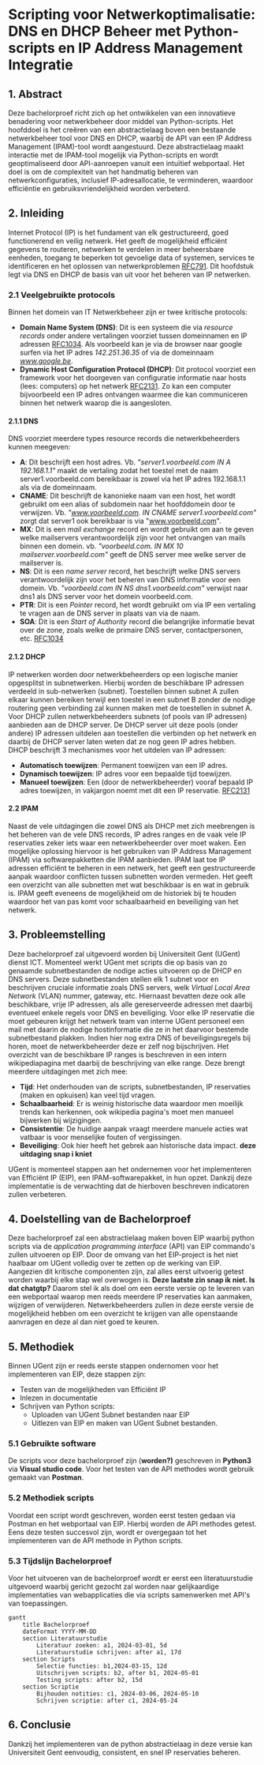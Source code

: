 # Scripting voor Netwerkoptimalisatie: DNS en DHCP Beheer met Python-scripts en IP Address Management Integratie

## 1. Abstract
Deze bachelorproef richt zich op het ontwikkelen van een innovatieve benadering voor netwerkbeheer door middel van Python-scripts. 
Het hoofddoel is het creëren van een abstractielaag boven een bestaande netwerkbeheer tool voor DNS en DHCP, 
waarbij de API van een IP Address Management (IPAM)-tool wordt aangestuurd. 
Deze abstractielaag maakt interactie met de IPAM-tool mogelijk via Python-scripts en wordt geoptimaliseerd door API-aanroepen vanuit een intuïtief webportaal. 
Het doel is om de complexiteit van het handmatig beheren van netwerkconfiguraties, inclusief IP-adresallocatie, te verminderen, waardoor efficiëntie en gebruiksvriendelijkheid worden verbeterd.

## 2. Inleiding
Internet Protocol (IP) is het fundament van elk gestructureerd, goed functionerend en veilig netwerk. Het geeft de mogelijkheid efficiënt gegevens te routeren, netwerken te verdelen in meer beheersbare eenheden, toegang te beperken tot gevoelige data of systemen, services te identificeren en het oplossen van netwerkproblemen [RFC791](https://www.rfc-editor.org/rfc/rfc791). Dit hoofdstuk legt via DNS en DHCP de basis van uit voor het beheren van IP netwerken. 

### 2.1 Veelgebruikte protocols
Binnen het domein van IT Netwerkbeheer zijn er twee kritische protocols: 
- **Domain Name System (DNS)**: Dit is een systeem die via *resource records* onder andere vertalingen voorziet tussen domeinnamen en IP adressen [RFC1034](https://www.rfc-editor.org/rfc/rfc1034). Als voorbeeld kan je via de browser naar google surfen via het IP adres *142.251.36.35* of via de domeinnaam *www.google.be*.
- **Dynamic Host Configuration Protocol (DHCP)**: Dit protocol voorziet een framework voor het doorgeven van configuratie informatie naar hosts (lees: computers) op het netwerk [RFC2131](https://datatracker.ietf.org/doc/html/rfc2131). Zo kan een computer bijvoorbeeld een IP adres ontvangen waarmee die kan communiceren binnen het netwerk waarop die is aangesloten.
  
#### 2.1.1 DNS
DNS voorziet meerdere types resource records die netwerkbeheerders kunnen meegeven: 
  - **A**: Dit beschrijft een host adres. Vb. *"server1.voorbeeld.com IN A 192.168.1.1"* maakt de vertaling zodat het toestel met de naam server1.voorbeeld.com bereikbaar is zowel via het IP adres 192.168.1.1 als via de domeinnaam. 
  - **CNAME**: Dit beschrijft de kanonieke naam van een host, het wordt gebruikt om een alias of subdomein naar het hoofddomein door te verwijzen. Vb. *"www.voorbeeld.com. IN CNAME server1.voorbeeld.com"* zorgt dat server1 ook bereikbaar is via "www.voorbeeld.com".
  - **MX**: Dit is een *mail exchange* record en wordt gebruikt om aan te geven welke mailservers verantwoordelijk zijn voor het ontvangen van mails binnen een domein. vb. *"voorbeeld.com. IN MX 10 mailserver.voorbeeld.com"* geeft de DNS server mee welke server de mailserver is.
  - **NS**: Dit is een *name server* record, het beschrijft welke DNS servers verantwoordelijk zijn voor het beheren van DNS informatie voor een domein. Vb. *"voorbeeld.com IN NS dns1.voorbeeld.com"* verwijst naar dns1 als DNS server voor het domein voorbeeld.com.
  - **PTR**: Dit is een *Pointer* record, het wordt gebruikt om via IP een vertaling te vragen aan de DNS server in plaats van via de naam.
  - **SOA**: Dit is een *Start of Authority* record die belangrijke informatie bevat over de zone, zoals welke de primaire DNS server, contactpersonen, etc.
[RFC1034](https://www.rfc-editor.org/rfc/rfc1034)

#### 2.1.2 DHCP
IP netwerken worden door netwerkbeheerders op een logische manier opgesplitst in subnetwerken. Hierbij worden de beschikbare IP adressen verdeeld in sub-netwerken (subnet). Toestellen binnen subnet A zullen elkaar kunnen bereiken terwijl een toestel in een subnet B zonder de nodige routering geen verbinding zal kunnen maken met de toestellen in subnet A.
Voor DHCP zullen netwerkbeheerders subnets (of pools van IP adressen) aanbieden aan de DHCP server. De DHCP server uit deze pools (onder andere) IP adressen uitdelen aan toestellen die verbinden op het netwerk en daarbij de DHCP server laten weten dat ze nog geen IP adres hebben.
DHCP beschrijft 3 mechanismes voor het uitdelen van IP adressen:
- **Automatisch toewijzen**: Permanent toewijzen van een IP adres.
- **Dynamisch toewijzen**: IP adres voor een bepaalde tijd toewijzen.
- **Manueel toewijzen**: Een (door de netwerkbeheerder) vooraf bepaald IP adres toewijzen, in vakjargon noemt met dit een IP reservatie.
[RFC2131](https://datatracker.ietf.org/doc/html/rfc2131)

#### 2.2 IPAM
Naast de vele uitdagingen die zowel DNS als DHCP met zich meebrengen is het beheren van de vele DNS records, IP adres ranges en de vaak vele IP reservaties zeker iets waar een netwerkbeheerder over moet waken. 
Een mogelijke oplossing hiervoor is het gebruiken van IP Address Management (IPAM) via softwarepakketten die IPAM aanbieden.
IPAM laat toe IP adressen efficiënt te beheren in een netwerk, het geeft een gestructureerde aanpak waardoor conflicten tussen subnetten worden vermeden. Het geeft een overzicht van alle subnetten met wat beschikbaar is en wat in gebruik is. IPAM geeft eveneens de mogelijkheid om de historiek bij te houden waardoor het van pas komt voor schaalbaarheid en beveiliging van het netwerk.

## 3. Probleemstelling
Deze bachelorproef zal uitgevoerd worden bij Universiteit Gent (UGent) dienst ICT. Momenteel werkt UGent met scripts die op basis van zo genaamde subnetbestanden de nodige acties uitvoeren op de DHCP en DNS servers. 
Deze subnetbestanden stellen elk 1 subnet voor en beschrijven cruciale informatie zoals DNS servers, welk *Virtual Local Area Network* (VLAN) nummer, gateway, etc. Hiernaast bevatten deze ook alle beschikbare, vrije IP adressen, als alle gereserveerde adressen met daarbij eventueel enkele regels voor DNS en beveiliging.
Voor elke IP reservatie die moet gebeuren krijgt het netwerk team van interne UGent personeel een mail met daarin de nodige hostinformatie die ze in het daarvoor bestemde subnetbestand plakken. Indien hier nog extra DNS of beveiligingsregels bij horen, moet de netwerkbeheerder deze er zelf nog bijschrijven.
Het overzicht van de beschikbare IP ranges is beschreven in een intern wikipediapagina met daarbij de beschrijving van elke range. Deze brengt meerdere uitdagingen met zich mee:
- **Tijd**: Het onderhouden van de scripts, subnetbestanden, IP reservaties (maken en opkuisen) kan veel tijd vragen.
- **Schaalbaarheid**: Er is weinig historische data waardoor men moeilijk trends kan herkennen, ook wikipedia pagina's moet men manueel bijwerken bij wijzigingen.
- **Consistentie**: De huidige aanpak vraagt meerdere manuele acties wat vatbaar is voor menselijke fouten of vergissingen.  
- **Beveiliging**: Ook hier heeft het gebrek aan historische data impact. **deze uitdaging snap i kniet**

UGent is momenteel stappen aan het ondernemen voor het implementeren van Efficiënt IP (EIP), een IPAM-softwarepakket, in hun opzet. Dankzij deze implementatie is de verwachting dat de hierboven beschreven indicatoren zullen verbeteren.

## 4. Doelstelling van de Bachelorproef
Deze bachelorproef zal een abstractielaag maken boven EIP waarbij python scripts via de *application programming interface* (API) van EIP commando's zullen uitvoeren op EIP.
Door de omvang van het EIP-project is het niet haalbaar om UGent volledig over te zetten op de werking van EIP. Aangezien dit kritische componenten zijn, zal alles eerst uitvoerig getest worden waarbij elke stap wel overwogen is. **Deze laatste zin snap ik niet. Is dat chatgtp?**
Daarom stel ik als doel om een eerste versie op te leveren van een webportaal waarop men reeds meerdere IP reservaties kan aanmaken, wijzigen of verwijderen. Netwerkbeheerders zullen in deze eerste versie de mogelijkheid hebben om een overzicht te krijgen van alle openstaande aanvragen en deze al dan niet goed te keuren.

## 5. Methodiek
Binnen UGent zijn er reeds eerste stappen ondernomen voor het implementeren van EIP, deze stappen zijn:
 - Testen van de mogelijkheden van Efficiënt IP
 - Inlezen in documentatie
 - Schrijven van Python scripts:
   - Uploaden van UGent Subnet bestanden naar EIP
   - Uitlezen van EIP en maken van UGent Subnet bestanden.

### 5.1 Gebruikte software
De scripts voor deze bachelorproef zijn (**worden?)** geschreven in **Python3** via **Visual studio code**. Voor het testen van de API methodes wordt gebruik gemaakt van **Postman**.

### 5.2 Methodiek scripts
Voordat een script wordt geschreven, worden eerst testen gedaan via Postman en het webportaal van EIP. Hierbij worden de API methodes getest. Eens deze testen succesvol zijn, wordt er overgegaan tot het implementeren van de API methode in Python scripts.

### 5.3 Tijdslijn Bachelorproef
Voor het uitvoeren van de bachelorproef wordt er eerst een literatuurstudie uitgevoerd waarbij gericht gezocht zal worden naar gelijkaardige implementaties van webapplicaties die via scripts samenwerken met API's van toepassingen. 

```mermaid
gantt
    title Bachelorproef
    dateFormat YYYY-MM-DD
    section Literatuurstudie
        Literatuur zoeken: a1, 2024-03-01, 5d
        Literatuurstudie schrijven: after a1, 17d
    section Scripts
        Selectie functies: b1,2024-03-15, 12d
        Uitschrijven scripts: b2, after b1, 2024-05-01
        Testing scripts: after b2, 15d
    section Scriptie
        Bijhouden notities: c1, 2024-03-06, 2024-05-10
        Schrijven scriptie: after c1, 2024-05-24
```

## 6. Conclusie
Dankzij het implementeren van de python abstractielaag in deze versie kan Universiteit Gent eenvoudig, consistent, en snel IP reservaties beheren. 
